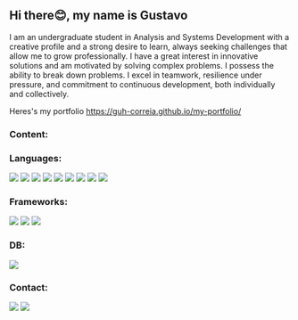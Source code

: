 <h2>Hi there😊, my name is Gustavo</h2>
I am an undergraduate student in Analysis and Systems Development with a creative profile and a
strong desire to learn, always seeking challenges that allow me to grow professionally. I have a great
interest in innovative solutions and am motivated by solving complex problems. I possess the ability
to break down problems. I excel in teamwork, resilience under pressure, and commitment to
continuous development, both individually and collectively.

Heres's my portfolio https://guh-correia.github.io/my-portfolio/
<br>
<h3>Content:</h3>
<h3>Languages: </h3>
<div>
  <img src="https://img.shields.io/badge/HTML5-E34F26?style=for-the-badge&logo=html5&logoColor=white" />
  <img src="https://img.shields.io/badge/CSS3-1572B6?style=for-the-badge&logo=css3&logoColor=white" />
  <img src="https://img.shields.io/badge/JavaScript-323330?style=for-the-badge&logo=javascript&logoColor=F7DF1E" />
  <img src="https://img.shields.io/badge/json-5E5C5C?style=for-the-badge&logo=json&logoColor=white" />
  <img src="https://img.shields.io/badge/PHP-777BB4?style=for-the-badge&logo=php&logoColor=white" />
  <img src="https://img.shields.io/badge/Python-FFD43B?style=for-the-badge&logo=python&logoColor=blue" />
  <img src="https://img.shields.io/badge/Express%20js-000000?style=for-the-badge&logo=express&logoColor=white" />
	<img src="https://img.shields.io/badge/fastify-202020?style=for-the-badge&logo=fastify&logoColor=white" />
	<img src="https://img.shields.io/badge/Node%20js-339933?style=for-the-badge&logo=nodedotjs&logoColor=white" />
</div>
<h3>Frameworks: </h3> 
<div>
  <img src="https://img.shields.io/badge/Express%20js-000000?style=for-the-badge&logo=express&logoColor=white" />
  <img src="https://img.shields.io/badge/jQuery-0769AD?style=for-the-badge&logo=jquery&logoColor=white" />
  <img src="https://img.shields.io/badge/Node%20js-339933?style=for-the-badge&logo=nodedotjs&logoColor=white" />
</div>
<h3>DB: </h3> 
<div>
  <img src="https://img.shields.io/badge/MySQL-005C84?style=for-the-badge&logo=mysql&logoColor=white" />
</div>
<h3>Contact: </h3> 
<div>
  <img src="https://img.shields.io/badge/Gmail-D14836?style=for-the-badge&logo=gmail&logoColor=white" />
  <img src="https://img.shields.io/badge/WhatsApp-25D366?style=for-the-badge&logo=whatsapp&logoColor=white" />
</div>

